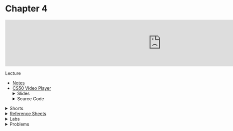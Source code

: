 # Chapter 4

<iframe width="1000" src="https://www.youtube.com/embed/cF6YkH-8vFk" frameborder="0" allow="accelerometer; autoplay; clipboard-write; encrypted-media; gyroscope; picture-in-picture" allowfullscreen></iframe>

Lecture  
<ul>
  <li><a href="https://cs50.harvard.edu/ap/2021/curriculum/x/notes/4/">Notes</a></li>
  <li><a href="https://video.cs50.io/cF6YkH-8vFk?screen=61UgdI37tK0">CS50 Video Player</a></li>
 
  <details><summary>Slides</summary>
    <ul>
      <li><a href="https://docs.google.com/presentation/d/15retFlVW_bH8MqEQHlcDQiFemMcRGUpHWn7VWQ4ftaE/edit?usp=sharing">Google Slides</a></li>
      <li><a href="https://cdn.cs50.net/2019/fall/lectures/4/lecture4.pdf">PDF</a></li>
    </ul> 
  </details>

  <details><summary>Source Code</summary>
    <ul>
      <li><a href="https://cdn.cs50.net/2019/fall/lectures/4/src4/">Index</a></li>
      <li><a href="https://cdn.cs50.net/2019/fall/lectures/4/src4.pdf">PDF</a></li>
      <li><a href="https://cdn.cs50.net/2019/fall/lectures/4/src4.zip">Zip</a></li>
    </ul>
  </details>  
</ul>

<details><summary>Shorts</summary>
  <ul>
    <li><a href="https://www.youtube.com/watch?v=u_atXp-NF6w">Hexadecimal</a></li>
    <li><a href="https://www.youtube.com/watch?v=XISnO2YhnsY">Pointers</a></li>
    <li><a href="https://www.youtube.com/watch?v=crxfzK3Oc9M">Defining Custom Types</a></li>
    <li><a href="https://www.youtube.com/watch?v=xa4ugmMDhiE">Dynamic Memory Allocation</a></li>
    <li><a href="https://www.youtube.com/watch?v=aCPkszeKRa4">Call Stacks</a></li>
    <li><a href="https://www.youtube.com/watch?v=bOF-SpEAYgk">File Pointers</a></li>
   </ul>
</details>

<details><summary><a href="\ap\assets\pdfs\ch4_ref_sheets_2020.pdf">Reference Sheets</a></summary>
  <ul>
    <li><a href="\ap\assets\pdfs\file_io">File I/O</a></li>
    <li><a href="\ap\assets\pdfs\hexadecimal.pdf">Hexadecimal</a></li>
    <li><a href="\ap\assets\pdfs\images.pdf">Images</a></li>
    <li><a href="\ap\assets\pdfs\structures_and_encapsulation.pdf">Structures and Encapsulation</a></li>
  </ul>
</details>

<details>  
  <summary>Labs</summary>
  <ul>
    <li><a href="">TBD</a></li>
    <li><a href="">TBD</a></li>
  </ul>
</details>

<details><summary>Problems</summary>
  <ul>
    <li><a href="https://cs50.harvard.edu/ap/2021/curriculum/x/psets/4/filter/less/">Filter</a>, for those less comfortable</li>
    <li><a href="https://cs50.harvard.edu/ap/2021/curriculum/x/psets/4/filter/more/">Filter</a>, for those more comfortable</li>
    <li><a href="https://cs50.harvard.edu/ap/2021/curriculum/x/psets/4/recover/">Recover</a></li>
  </ul>
</details>
